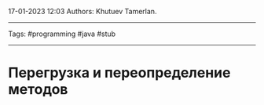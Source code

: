 17-01-2023
12:03
Authors: Khutuev Tamerlan.
***
Tags: #programming #java  #stub 
***
# Перегрузка и переопределение методов


